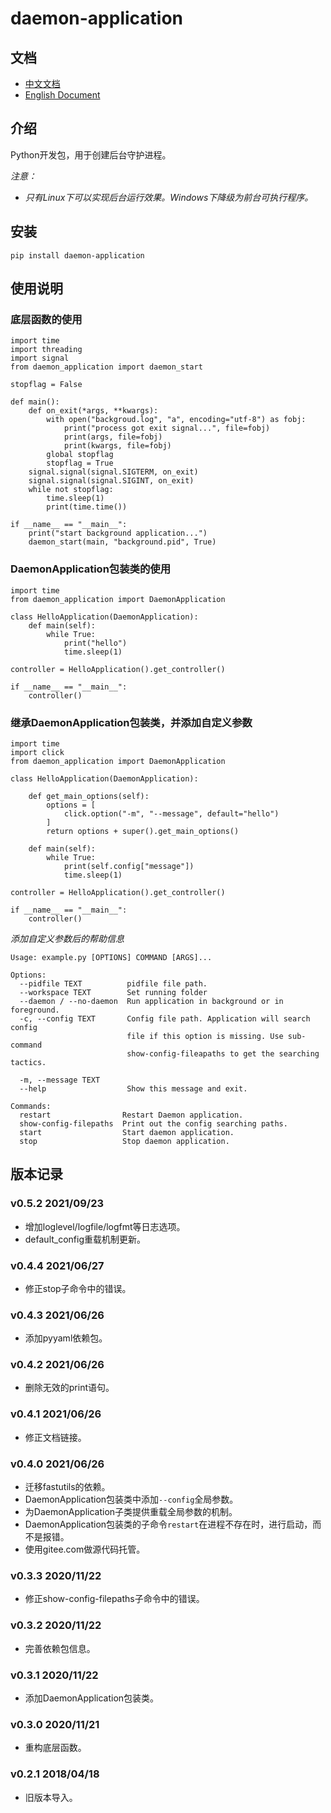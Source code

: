 # daemon-application

## 文档

- [中文文档](https://gitee.com/rRR0VrFP/daemon-application/)
- [English Document](https://gitee.com/rRR0VrFP/daemon-application/blob/master/README.en.md)

## 介绍

Python开发包，用于创建后台守护进程。

*注意：*

- *只有Linux下可以实现后台运行效果。Windows下降级为前台可执行程序。*


## 安装

```
pip install daemon-application
```

## 使用说明

### 底层函数的使用


```
import time
import threading
import signal
from daemon_application import daemon_start

stopflag = False

def main():
    def on_exit(*args, **kwargs):
        with open("backgroud.log", "a", encoding="utf-8") as fobj:
            print("process got exit signal...", file=fobj)
            print(args, file=fobj)
            print(kwargs, file=fobj)
        global stopflag
        stopflag = True
    signal.signal(signal.SIGTERM, on_exit)
    signal.signal(signal.SIGINT, on_exit)
    while not stopflag:
        time.sleep(1)
        print(time.time())

if __name__ == "__main__":
    print("start background application...")
    daemon_start(main, "background.pid", True)
```


### DaemonApplication包装类的使用

```
import time
from daemon_application import DaemonApplication

class HelloApplication(DaemonApplication):
    def main(self):
        while True:
            print("hello")
            time.sleep(1)

controller = HelloApplication().get_controller()

if __name__ == "__main__":
    controller()

```

### 继承DaemonApplication包装类，并添加自定义参数

```
import time
import click
from daemon_application import DaemonApplication

class HelloApplication(DaemonApplication):

    def get_main_options(self):
        options = [
            click.option("-m", "--message", default="hello")
        ]
        return options + super().get_main_options()

    def main(self):
        while True:
            print(self.config["message"])
            time.sleep(1)

controller = HelloApplication().get_controller()

if __name__ == "__main__":
    controller()
```

*添加自定义参数后的帮助信息*

```
Usage: example.py [OPTIONS] COMMAND [ARGS]...

Options:
  --pidfile TEXT          pidfile file path.
  --workspace TEXT        Set running folder
  --daemon / --no-daemon  Run application in background or in foreground.
  -c, --config TEXT       Config file path. Application will search config
                          file if this option is missing. Use sub-command
                          show-config-fileapaths to get the searching tactics.

  -m, --message TEXT
  --help                  Show this message and exit.

Commands:
  restart                Restart Daemon application.
  show-config-filepaths  Print out the config searching paths.
  start                  Start daemon application.
  stop                   Stop daemon application.
```

## 版本记录

### v0.5.2 2021/09/23

- 增加loglevel/logfile/logfmt等日志选项。
- default_config重载机制更新。

### v0.4.4 2021/06/27

- 修正stop子命令中的错误。

### v0.4.3 2021/06/26

- 添加pyyaml依赖包。

### v0.4.2 2021/06/26

- 删除无效的print语句。

### v0.4.1 2021/06/26

- 修正文档链接。

### v0.4.0 2021/06/26

- 迁移fastutils的依赖。
- DaemonApplication包装类中添加`--config`全局参数。
- 为DaemonApplication子类提供重载全局参数的机制。
- DaemonApplication包装类的子命令`restart`在进程不存在时，进行启动，而不是报错。
- 使用gitee.com做源代码托管。

### v0.3.3 2020/11/22

- 修正show-config-filepaths子命令中的错误。

### v0.3.2 2020/11/22

- 完善依赖包信息。

### v0.3.1 2020/11/22

- 添加DaemonApplication包装类。

### v0.3.0 2020/11/21

- 重构底层函数。

### v0.2.1 2018/04/18

- 旧版本导入。

